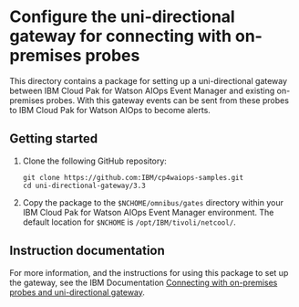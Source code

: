 <!-- © Copyright IBM Corp. 2020, 2023-->
# Configure the uni-directional gateway for connecting with on-premises probes

This directory contains a package for setting up a uni-directional gateway between IBM Cloud Pak for Watson AIOps Event Manager and existing on-premises probes. With this gateway events can be sent from these probes to IBM Cloud Pak for Watson AIOps to become alerts.

## Getting started

1. Clone the following GitHub repository:

   ```
   git clone https://github.com:IBM/cp4waiops-samples.git
   cd uni-directional-gateway/3.3
   ```

2. Copy the package to the `$NCHOME/omnibus/gates` directory within your IBM Cloud Pak for Watson AIOps Event Manager environment. The default location for `$NCHOME` is `/opt/IBM/tivoli/netcool/`.

## Instruction documentation

For more information, and the instructions for using this package to set up the gateway, see the IBM Documentation [Connecting with on-premises probes and uni-directional gateway](https://ibm.biz/aiops_unidirectgate_33).
